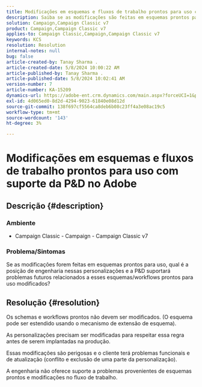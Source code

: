 ```yaml
---
title: Modificações em esquemas e fluxos de trabalho prontos para uso com suporte da P&D no Adobe
description: Saiba se as modificações são feitas em esquemas prontos para uso e se o Adobe R&D é compatível com workflows.
solution: Campaign,Campaign Classic v7
product: Campaign,Campaign Classic v7
applies-to: Campaign Classic,Campaign,Campaign Classic v7
keywords: KCS
resolution: Resolution
internal-notes: null
bug: false
article-created-by: Tanay Sharma .
article-created-date: 5/8/2024 10:00:22 AM
article-published-by: Tanay Sharma .
article-published-date: 5/8/2024 10:02:41 AM
version-number: 7
article-number: KA-15209
dynamics-url: https://adobe-ent.crm.dynamics.com/main.aspx?forceUCI=1&pagetype=entityrecord&etn=knowledgearticle&id=7efa2ec2-210d-ef11-9f8a-6045bd026dc7
exl-id: 4d065ed0-8d2d-4294-9023-61840e08d12d
source-git-commit: 138f697cf5564ca8deb6b08c23ff4a3e08ac19c5
workflow-type: tm+mt
source-wordcount: '143'
ht-degree: 3%

---
```


# Modificações em esquemas e fluxos de trabalho prontos para uso com suporte da P&amp;D no Adobe

## Descrição {#description}

<b>

### Ambiente

</b>

- Campaign Classic - Campaign - Campaign Classic v7


### <b>Problema/Sintomas</b>

Se as modificações forem feitas em esquemas prontos para uso, qual é a posição de engenharia nessas personalizações e a P&amp;D suportará problemas futuros relacionados a esses esquemas/workflows prontos para uso modificados?


## Resolução {#resolution}


Os schemas e workflows prontos não devem ser modificados. (O esquema pode ser estendido usando o mecanismo de extensão de esquema).

As personalizações precisam ser modificadas para respeitar essa regra antes de serem implantadas na produção.

Essas modificações são perigosas e o cliente terá problemas funcionais e de atualização (conflito e exclusão de uma parte da personalização).

A engenharia não oferece suporte a problemas provenientes de esquemas prontos e modificações no fluxo de trabalho.
